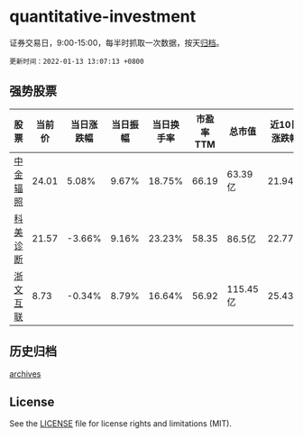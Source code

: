 # quantitative-investment

证券交易日，9:00-15:00，每半时抓取一次数据，按天[归档](archives)。

`更新时间：2022-01-13 13:07:13 +0800`

## 强势股票

|股票|当前价|当日涨跌幅|当日振幅|当日换手率|市盈率TTM|总市值|近10日涨跌幅|
|----|----|----|----|----|----|----|----|
|[中金辐照](https://xueqiu.com/S/SZ300962)|24.01|5.08%|9.67%|18.75%|66.19|63.39亿|21.94%|
|[科美诊断](https://xueqiu.com/S/SH688468)|21.57|-3.66%|9.16%|23.23%|58.35|86.5亿|22.77%|
|[浙文互联](https://xueqiu.com/S/SH600986)|8.73|-0.34%|8.79%|16.64%|56.92|115.45亿|25.43%|

## 历史归档

[archives](archives)

## License

See the [LICENSE](LICENSE) file for license rights and limitations (MIT).